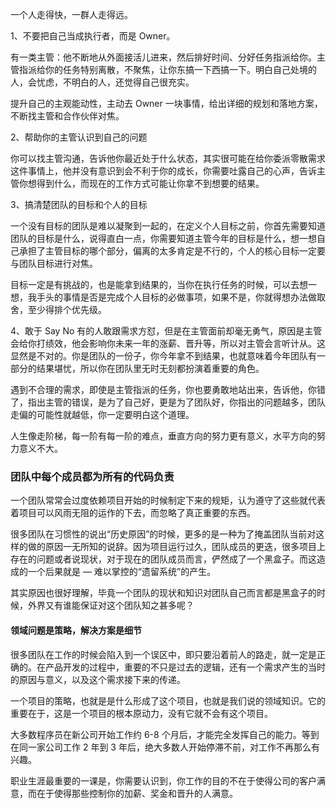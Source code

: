 一个人走得快，一群人走得远。

1、不要把自己当成执行者，而是 Owner。

有一类主管：他不断地从外面接活儿进来，然后排好时间、分好任务指派给你。主管指派给你的任务特别离散，不聚焦，让你东搞一下西搞一下。明白自己处境的人，会忧虑，不明白的人，还觉得自己很充实。

提升自己的主观能动性，主动去 Owner 一块事情，给出详细的规划和落地方案，不断找主管和合作伙伴对焦。

2、帮助你的主管认识到自己的问题

你可以找主管沟通，告诉他你最近处于什么状态，其实很可能在给你委派零散需求这件事情上，他并没有意识到会不利于你的成长，你需要吐露自己的心声，告诉主管你想得到什么，而现在的工作方式可能让你拿不到想要的结果。

3、搞清楚团队的目标和个人的目标

一个没有目标的团队是难以凝聚到一起的，在定义个人目标之前，你首先需要知道团队的目标是什么，说得直白一点，你需要知道主管今年的目标是什么，想一想自己承担了主管目标的哪个部分，偏离的太多肯定是不行的，个人的核心目标一定要与团队目标进行对焦。

目标一定是有挑战的，也是能拿到结果的，当你在执行任务的时候，可以去想一想，我手头的事情是否是完成个人目标的必做事项，如果不是，你就得想办法做取舍，至少得排个优先级。

4、敢于 Say No
有的人敢跟需求方怼，但是在主管面前却毫无勇气，原因是主管会给你打绩效，他会影响你未来一年的涨薪、晋升等，所以对主管会言听计从。这显然是不对的。你是团队的一份子，你今年拿不到结果，也就意味着今年团队有一部分的结果堪忧，所以你在团队里无时无刻都扮演着重要的角色。

遇到不合理的需求，即使是主管指派的任务，你也要勇敢地站出来，告诉他，你错了，指出主管的错误，是为了自己好，更是为了团队好，你指出的问题越多，团队走偏的可能性就越低，你一定要明白这个道理。

人生像走阶梯，每一阶有每一阶的难点，垂直方向的努力更有意义，水平方向的努力意义不大。

### 团队中每个成员都为所有的代码负责

一个团队常常会过度依赖项目开始的时候制定下来的规矩，认为遵守了这些就代表着项目可以风雨无阻的运作的下去，而忽略了真正重要的东西。

很多团队在习惯性的说出“历史原因”的时候，更多的是一种为了掩盖团队当前对这样的做的原因一无所知的说辞。因为项目运行过久，团队成员的更迭，很多项目上存在的问题或者说现状，对于现在的团队成员而言，俨然成了一个黑盒子。而这造成的一个后果就是 — 难以掌控的“遗留系统”的产生。

其实原因也很好理解，毕竟一个团队的现状和知识对团队自己而言都是黑盒子的时候，外界又有谁能保证对这个团队知之甚多呢？

#### 领域问题是策略，解决方案是细节

很多团队在工作的时候会陷入到一个误区中，即只要沿着前人的路走，就一定是正确的。在产品开发的过程中，重要的不只是过去的逻辑，还有一个需求产生的当时的原因与意义，以及这个需求接下来的传递。

一个项目的策略，也就是是什么形成了这个项目，也就是我们说的领域知识。它的重要在于，这是一个项目的根本原动力，没有它就不会有这个项目。

大多数程序员在新公司开始工作约 6-8 个月后，才能完全发挥自己的能力。等到在同一家公司工作 2 年到 3 年后，绝大多数人开始停滞不前，对工作不再那么有兴趣。

职业生涯最重要的一课是，你需要认识到，你工作的目的不在于使得公司的客户满意，而在于使得那些控制你的加薪、奖金和晋升的人满意。